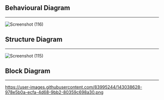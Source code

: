 ## Behavioural Diagram
---
![Screenshot (116)](https://user-images.githubusercontent.com/89703188/132464828-8cac837f-3f8d-449c-aa5b-bc58e74e583d.png)

## Structure Diagram
---
![Screenshot (115)](https://user-images.githubusercontent.com/89703188/132464510-1e2fe0e7-10e4-4d3e-a2c6-e9b34b8097b1.png)

## Block Diagram
---
https://user-images.githubusercontent.com/83995244/143038628-978e5b0a-ecfa-4d68-9bb2-80359c698a30.png